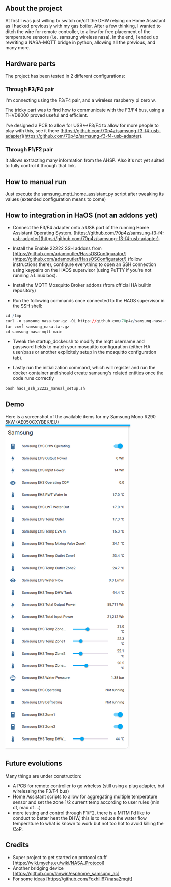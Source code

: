 ## About the project
At first I was just willing to switch on/off the DHW relying on Home Assistant as I hacked previously with my gas boiler.
After a few thinking, I wanted to ditch the wire for remote controller, to allow for free placement of the temperature sensors (i.e. samsung wireless nasa).
In the end, I ended up rewriting a NASA-MQTT bridge in python, allowing all the previous, and many more.

## Hardware parts
The project has been tested in 2 different configurations:

### Through F3/F4 pair
I'm connecting using the F3/F4 pair, and a wireless raspberry pi zero w.

The tricky part was to find how to communicate with the F3/F4 bus, using a THVD8000 proved useful and efficient.

I've designed a PCB to allow for USB<->F3/F4 to allow for more people to play with this, see it there [https://github.com/70p4z/samsung-f3-f4-usb-adapter](https://github.com/70p4z/samsung-f3-f4-usb-adapter).

### Through F1/F2 pair
It allows extracting many information from the AHSP. Also it's not yet suited to fully control it through that link.

## How to manual run
Just execute the samsung_mqtt_home_assistant.py script after tweaking its values (extended configuration means to come)

## How to integration in HaOS (not an addons yet)

* Connect the F3/F4 adapter onto a USB port of the running Home Assistant Operating System. [https://github.com/70p4z/samsung-f3-f4-usb-adapter](https://github.com/70p4z/samsung-f3-f4-usb-adapter).

* Install the Enable 22222 SSH addons from [https://github.com/adamoutler/HassOSConfigurator/](https://github.com/adamoutler/HassOSConfigurator/) (follow instructions there), configure everything to open an SSH connection using keypairs on the HAOS supervisor (using PuTTY if you're not running a Linux box).

* Install the MQTT Mosquitto Broker addons (from official HA builtin repository)

* Run the following commands once connected to the HAOS supervisor in the SSH shell:
``` r
cd /tmp
curl -o samsung_nasa.tar.gz -OL https://github.com/70p4z/samsung-nasa-mqtt/archive/refs/heads/main.tar.gz
tar zxvf samsung_nasa.tar.gz 
cd samsung-nasa-mqtt-main
```
* Tweak the startup_docker.sh to modify the mqtt username and password fields to match your mosquitto configuration (either HA user/pass or another explicitely setup in the mosquitto configuration tab).

* Lastly run the initialization command, which will register and run the docker container and should create samsung's related entities once the code runs correctly
``` r
bash haos_ssh_22222_manual_setup.sh
```



## Demo
Here is a screenshot of the available items for my Samsung Mono R290 5kW (AE050CXYBEK/EU)
![alt Home Assistant screenshot](https://github.com/70p4z/samsung-nasa-mqtt/blob/main/home_assistant_list.png?raw=true)

## Future evolutions

Many things are under construction:
  - A PCB for remote controller to go wireless (still using a plug adapter, but wirelessing the F3/F4 bus)
  - Home Assistant scripts to allow for aggregating multiple temperature sensor and set the zone 1/2 current temp according to user rules (min of, max of ...)
  - more testing and control through F1/F2, there is a MITM I'd like to conduct to better heat the DHW, this is to reduce the water flow temperature to what is known to work but not too hot to avoid killing the CoP.

## Credits

- Super project to get started on protocol stuff [https://wiki.myehs.eu/wiki/NASA_Protocol]
- Another bridging device [https://github.com/lanwin/esphome_samsung_ac]
- For some ideas [https://github.com/Foxhill67/nasa2mqtt]
